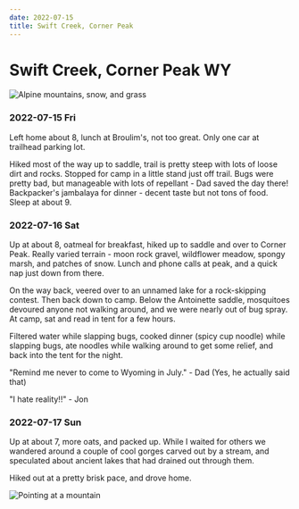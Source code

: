 ```yaml
---
date: 2022-07-15
title: Swift Creek, Corner Peak
---
```



# Swift Creek, Corner Peak WY

![Alpine mountains, snow, and grass](https://i.postimg.cc/1X7jKT1C/20220716-110331.jpg)

### 2022-07-15 Fri

Left home about 8, lunch at Broulim's, not too great. Only one car at trailhead parking lot.

Hiked most of the way up to saddle, trail is pretty steep with lots of loose dirt and rocks. Stopped for camp in a little stand just off trail. Bugs were pretty bad, but manageable with lots of repellant - Dad saved the day there! Backpacker's jambalaya for dinner - decent taste but not tons of food. Sleep at about 9.

### 2022-07-16 Sat

Up at about 8, oatmeal for breakfast, hiked up to saddle and over to Corner Peak. Really varied terrain - moon rock gravel, wildflower meadow, spongy marsh, and patches of snow. Lunch and phone calls at peak, and a quick nap just down from there.

On the way back, veered over to an unnamed lake for a rock-skipping contest. Then back down to camp. Below the Antoinette saddle, mosquitoes devoured anyone not walking around, and we were nearly out of bug spray. At camp, sat and read in tent for a few hours.

Filtered water while slapping bugs, cooked dinner (spicy cup noodle) while slapping bugs, ate noodles while walking around to get some relief, and back into the tent for the night.

"Remind me never to come to Wyoming in July." - Dad (Yes, he actually said that)

"I hate reality!!" - Jon

### 2022-07-17 Sun

Up at about 7, more oats, and packed up. While I waited for others we wandered around a couple of cool gorges carved out by a stream, and speculated about ancient lakes that had drained out through them.

Hiked out at a pretty brisk pace, and drove home.

![Pointing at a mountain](https://i.postimg.cc/0yzqhYtK/20220715-140211.jpg)
